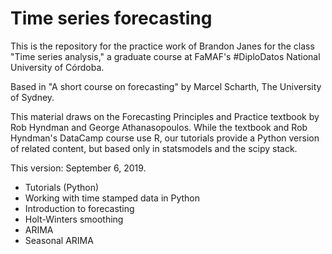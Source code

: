 # Time series forecasting
This is the repository for the practice work of Brandon Janes for the class "Time series analysis," a graduate course at FaMAF's #DiploDatos National University of Córdoba.

Based in "A short course on forecasting" by Marcel Scharth, The University of Sydney.

This material draws on the Forecasting Principles and Practice textbook by Rob Hyndman and George Athanasopoulos. While the textbook and Rob Hyndman's DataCamp course use R, our tutorials provide a Python version of related content, but based only in statsmodels and the scipy stack.

This version: September 6, 2019.

* Tutorials (Python)
* Working with time stamped data in Python
* Introduction to forecasting
* Holt-Winters smoothing
* ARIMA
* Seasonal ARIMA

